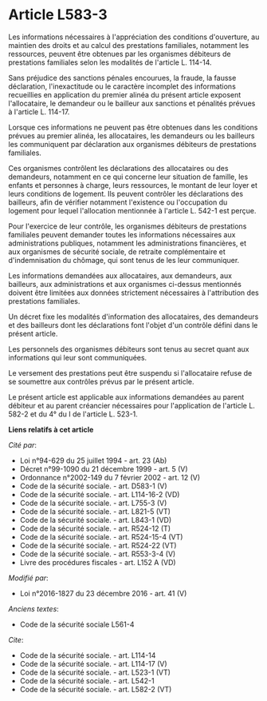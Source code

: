 # Article L583-3

Les informations nécessaires à l'appréciation des conditions d'ouverture, au maintien des droits et au calcul des prestations
familiales, notamment les ressources, peuvent être obtenues par les organismes débiteurs de prestations familiales selon les
modalités de l'article L. 114-14. 

Sans préjudice des sanctions pénales encourues, la fraude, la fausse déclaration, l'inexactitude ou le caractère incomplet
des informations recueillies en application du premier alinéa du présent article exposent l'allocataire, le demandeur ou le
bailleur aux sanctions et pénalités prévues à l'article L. 114-17. 

Lorsque ces informations ne peuvent pas être obtenues dans les conditions prévues au premier alinéa, les allocataires, les
demandeurs ou les bailleurs les communiquent par déclaration aux organismes débiteurs de prestations familiales. 

Ces organismes contrôlent les déclarations des allocataires ou des demandeurs, notamment en ce qui concerne leur situation de
famille, les enfants et personnes à charge, leurs ressources, le montant de leur loyer et leurs conditions de logement. Ils
peuvent contrôler les déclarations des bailleurs, afin de vérifier notamment l'existence ou l'occupation du logement pour
lequel l'allocation mentionnée à l'article L. 542-1 est perçue. 

Pour l'exercice de leur contrôle, les organismes débiteurs de prestations familiales peuvent demander toutes les informations
nécessaires aux administrations publiques, notamment les administrations financières, et aux organismes de sécurité sociale,
de retraite complémentaire et d'indemnisation du chômage, qui sont tenus de les leur communiquer. 

Les informations demandées aux allocataires, aux demandeurs, aux bailleurs, aux administrations et aux organismes ci-dessus
mentionnés doivent être limitées aux données strictement nécessaires à l'attribution des prestations familiales. 

Un décret fixe les modalités d'information des allocataires, des demandeurs et des bailleurs dont les déclarations font
l'objet d'un contrôle défini dans le présent article. 

Les personnels des organismes débiteurs sont tenus au secret quant aux informations qui leur sont communiquées. 

Le versement des prestations peut être suspendu si l'allocataire refuse de se soumettre aux contrôles prévus par le présent
article. 

Le présent article est applicable aux informations demandées au parent débiteur et au parent créancier nécessaires pour
l'application de l'article L. 582-2 et du 4° du I de l'article L. 523-1.

**Liens relatifs à cet article**

_Cité par_:

  - Loi n°94-629 du 25 juillet 1994 - art. 23 (Ab)
  - Décret n°99-1090 du 21 décembre 1999 - art. 5 (V)
  - Ordonnance n°2002-149 du 7 février 2002 - art. 12 (V)
  - Code de la sécurité sociale. - art. D583-1 (V)
  - Code de la sécurité sociale. - art. L114-16-2 (VD)
  - Code de la sécurité sociale. - art. L755-3 (V)
  - Code de la sécurité sociale. - art. L821-5 (VT)
  - Code de la sécurité sociale. - art. L843-1 (VD)
  - Code de la sécurité sociale. - art. R524-12 (T)
  - Code de la sécurité sociale. - art. R524-15-4 (VT)
  - Code de la sécurité sociale. - art. R524-22 (VT)
  - Code de la sécurité sociale. - art. R553-3-4 (V)
  - Livre des procédures fiscales - art. L152 A (VD)

_Modifié par_:

  - Loi n°2016-1827 du 23 décembre 2016 - art. 41 (V)

_Anciens textes_:

  - Code de la sécurité sociale L561-4

_Cite_:

  - Code de la sécurité sociale. - art. L114-14
  - Code de la sécurité sociale. - art. L114-17 (V)
  - Code de la sécurité sociale. - art. L523-1 (VT)
  - Code de la sécurité sociale. - art. L542-1
  - Code de la sécurité sociale. - art. L582-2 (VT)
